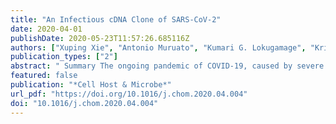 ```yaml
---
title: "An Infectious cDNA Clone of SARS-CoV-2"
date: 2020-04-01
publishDate: 2020-05-23T11:57:26.685116Z
authors: ["Xuping Xie", "Antonio Muruato", "Kumari G. Lokugamage", "Krishna Narayanan", "Xianwen Zhang", "Jing Zou", "Jianying Liu", "Craig Schindewolf", "Nathen E. Bopp", "Patricia V. Aguilar", "Kenneth S. Plante", "Scott C. Weaver", "Shinji Makino", "James W. LeDuc", "Vineet D. Menachery", "Pei-Yong Shi"]
publication_types: ["2"]
abstract: " Summary The ongoing pandemic of COVID-19, caused by severe acute respiratory syndrome coronavirus 2 (SARS-CoV-2), underscores the urgency to develop experimental systems for studying this virus and identifying countermeasures. We report a reverse genetic system for SARS-CoV-2. Seven complimentary DNA (cDNA) fragments spanning the SARS-CoV-2 genome were assembled into a full-genome cDNA. RNA transcribed from the full-genome cDNA was highly infectious after electroporation into cells, producing 2.9 × 10textsuperscript6 plaque-forming unit (PFU)/mL of virus. Compared with a clinical isolate, the infectious-clone-derived SARS-CoV-2 (icSARS-CoV-2) exhibited similar plaque morphology, viral RNA profile, and replication kinetics. Additionally, icSARS-CoV-2 retained engineered molecular markers and did not acquire other mutations. We generated a stable mNeonGreen SARS-CoV-2 (icSARS-CoV-2-mNG) by introducing this reporter gene into ORF7 of the viral genome. icSARS-CoV-2-mNG was successfully used to evaluate the antiviral activities of interferon (IFN). Collectively, the reverse genetic system and reporter virus provide key reagents to study SARS-CoV-2 and develop countermeasures. "
featured: false
publication: "*Cell Host & Microbe*"
url_pdf: "https://doi.org/10.1016/j.chom.2020.04.004"
doi: "10.1016/j.chom.2020.04.004"
---
```


